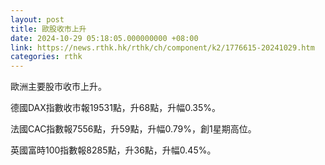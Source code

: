 ```yaml
---
layout: post
title: 歐股收市上升
date: 2024-10-29 05:18:05.000000000 +08:00
link: https://news.rthk.hk/rthk/ch/component/k2/1776615-20241029.htm
categories: rthk
---
```


歐洲主要股市收市上升。

德國DAX指數收市報19531點，升68點，升幅0.35%。

法國CAC指數報7556點，升59點，升幅0.79%，創1星期高位。

英國富時100指數報8285點，升36點，升幅0.45%。
